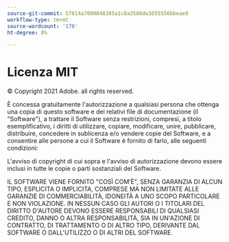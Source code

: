 ```yaml
---
source-git-commit: 57814a7090848305a1c8a3588de3655556bbeae9
workflow-type: tm+mt
source-wordcount: '170'
ht-degree: 0%

---
```

# Licenza MIT

© Copyright 2021 Adobe. all rights reserved.

È concessa gratuitamente l&#39;autorizzazione a qualsiasi persona che ottenga una copia di questo software e dei relativi file di documentazione (il &quot;Software&quot;), a trattare il Software senza restrizioni, compresi, a titolo esemplificativo, i diritti di utilizzare, copiare, modificare, unire, pubblicare, distribuire, concedere in sublicenza e/o vendere copie del Software, e a consentire alle persone a cui il Software è fornito di farlo, alle seguenti condizioni:

L&#39;avviso di copyright di cui sopra e l&#39;avviso di autorizzazione devono essere inclusi in tutte le copie o parti sostanziali del Software.

IL SOFTWARE VIENE FORNITO &quot;COSÌ COM’È&quot;, SENZA GARANZIA DI ALCUN TIPO, ESPLICITA O IMPLICITA, COMPRESE MA NON LIMITATE ALLE GARANZIE DI COMMERCIABILITÀ, IDONEITÀ A UNO SCOPO PARTICOLARE E NON VIOLAZIONE. IN NESSUN CASO GLI AUTORI O I TITOLARI DEL DIRITTO D&#39;AUTORE DEVONO ESSERE RESPONSABILI DI QUALSIASI CREDITO, DANNO O ALTRA RESPONSABILITÀ, SIA IN UN&#39;AZIONE DI CONTRATTO, DI TRATTAMENTO O DI ALTRO TIPO, DERIVANTE DAL SOFTWARE O DALL&#39;UTILIZZO O DI ALTRI DEL SOFTWARE.
